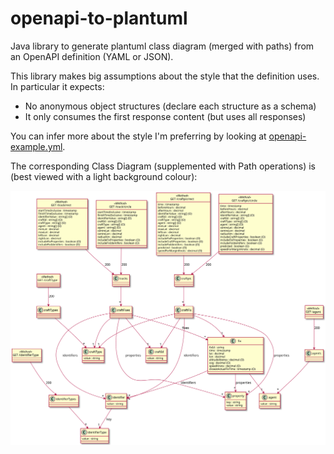 # openapi-to-plantuml
Java library to generate plantuml class diagram (merged with paths) from an OpenAPI definition (YAML or JSON).

This library makes big assumptions about the style that the definition uses. In particular it expects:

* No anonymous object structures (declare each structure as a schema)
* It only consumes the first response content (but uses all responses) 

You can infer more about the style I'm preferring by looking at [openapi-example.yml](src/test/resources/openapi-example.yml). 

The corresponding Class Diagram (supplemented with Path operations) is (best viewed with a light background colour):

<img style="background-color:white" src="src/docs/openapi-example.svg"/>

